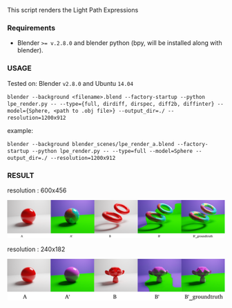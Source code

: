 This script renders the Light Path Expressions

### Requirements

- Blender `>= v.2.8.0` and blender python (bpy, will be installed along with blender).


### USAGE

Tested on: Blender `v2.8.0` and Ubuntu `14.04`


```
blender --background <filename>.blend --factory-startup --python lpe_render.py -- --type={full, dirdiff, dirspec, diff2b, diffinter} --model={Sphere, <path to .obj file>} --output_dir=./ --resolution=1200x912
```
example:

```
blender --background blender_scenes/lpe_render_a.blend --factory-startup --python lpe_render.py -- --type=full --model=Sphere --output_dir=./ --resolution=1200x912
```

### RESULT

resolution : 600x456 

![](output/600x456/result.png?raw=true)

resolution : 240x182 

![](output/240x182/result.png?raw=true)
